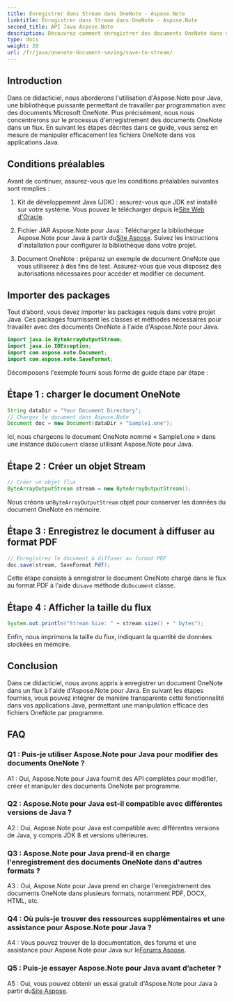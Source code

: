```yaml
---
title: Enregistrer dans Stream dans OneNote - Aspose.Note
linktitle: Enregistrer dans Stream dans OneNote - Aspose.Note
second_title: API Java Aspose.Note
description: Découvrez comment enregistrer des documents OneNote dans un flux en Java à l'aide d'Aspose.Note. Intégrez sans effort cette fonctionnalité dans vos applications.
type: docs
weight: 20
url: /fr/java/onenote-document-saving/save-to-stream/
---
```

## Introduction

Dans ce didacticiel, nous aborderons l'utilisation d'Aspose.Note pour Java, une bibliothèque puissante permettant de travailler par programmation avec des documents Microsoft OneNote. Plus précisément, nous nous concentrerons sur le processus d'enregistrement des documents OneNote dans un flux. En suivant les étapes décrites dans ce guide, vous serez en mesure de manipuler efficacement les fichiers OneNote dans vos applications Java.

## Conditions préalables

Avant de continuer, assurez-vous que les conditions préalables suivantes sont remplies :

1.  Kit de développement Java (JDK) : assurez-vous que JDK est installé sur votre système. Vous pouvez le télécharger depuis le[Site Web d'Oracle](https://www.oracle.com/java/technologies/javase-jdk11-downloads.html).
   
2.  Fichier JAR Aspose.Note pour Java : Téléchargez la bibliothèque Aspose.Note pour Java à partir du[Site Aspose](https://releases.aspose.com/note/java/). Suivez les instructions d'installation pour configurer la bibliothèque dans votre projet.

3. Document OneNote : préparez un exemple de document OneNote que vous utiliserez à des fins de test. Assurez-vous que vous disposez des autorisations nécessaires pour accéder et modifier ce document.

## Importer des packages

Tout d’abord, vous devez importer les packages requis dans votre projet Java. Ces packages fournissent les classes et méthodes nécessaires pour travailler avec des documents OneNote à l'aide d'Aspose.Note pour Java.

```java
import java.io.ByteArrayOutputStream;
import java.io.IOException;
import com.aspose.note.Document;
import com.aspose.note.SaveFormat;
```

Décomposons l'exemple fourni sous forme de guide étape par étape :

## Étape 1 : charger le document OneNote

```java
String dataDir = "Your Document Directory";
// Chargez le document dans Aspose.Note
Document doc = new Document(dataDir + "Sample1.one");
```

 Ici, nous chargeons le document OneNote nommé « Sample1.one » dans une instance du`Document` classe utilisant Aspose.Note pour Java.

## Étape 2 : Créer un objet Stream

```java
// Créer un objet flux
ByteArrayOutputStream stream = new ByteArrayOutputStream();
```

 Nous créons un`ByteArrayOutputStream` objet pour conserver les données du document OneNote en mémoire.

## Étape 3 : Enregistrez le document à diffuser au format PDF

```java
// Enregistrez le document à diffuser au format PDF
doc.save(stream, SaveFormat.Pdf);
```

 Cette étape consiste à enregistrer le document OneNote chargé dans le flux au format PDF à l'aide du`save` méthode du`Document` classe.

## Étape 4 : Afficher la taille du flux

```java
System.out.println("Stream Size: " + stream.size() + " bytes");
```

Enfin, nous imprimons la taille du flux, indiquant la quantité de données stockées en mémoire.

## Conclusion

Dans ce didacticiel, nous avons appris à enregistrer un document OneNote dans un flux à l'aide d'Aspose.Note pour Java. En suivant les étapes fournies, vous pouvez intégrer de manière transparente cette fonctionnalité dans vos applications Java, permettant une manipulation efficace des fichiers OneNote par programme.

## FAQ

### Q1 : Puis-je utiliser Aspose.Note pour Java pour modifier des documents OneNote ?

A1 : Oui, Aspose.Note pour Java fournit des API complètes pour modifier, créer et manipuler des documents OneNote par programme.

### Q2 : Aspose.Note pour Java est-il compatible avec différentes versions de Java ?

A2 : Oui, Aspose.Note pour Java est compatible avec différentes versions de Java, y compris JDK 8 et versions ultérieures.

### Q3 : Aspose.Note pour Java prend-il en charge l'enregistrement des documents OneNote dans d'autres formats ?

A3 : Oui, Aspose.Note pour Java prend en charge l'enregistrement des documents OneNote dans plusieurs formats, notamment PDF, DOCX, HTML, etc.

### Q4 : Où puis-je trouver des ressources supplémentaires et une assistance pour Aspose.Note pour Java ?

A4 : Vous pouvez trouver de la documentation, des forums et une assistance pour Aspose.Note pour Java sur le[Forums Aspose](https://forum.aspose.com/c/note/28).

### Q5 : Puis-je essayer Aspose.Note pour Java avant d’acheter ?

 A5 : Oui, vous pouvez obtenir un essai gratuit d'Aspose.Note pour Java à partir du[Site Aspose](https://releases.aspose.com/).